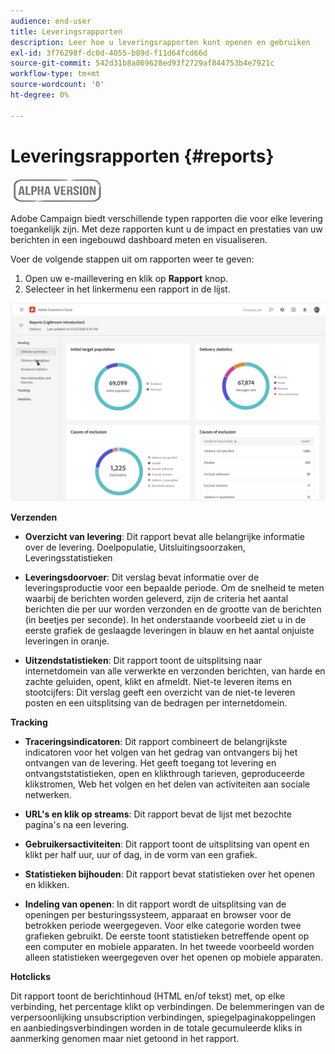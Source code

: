 ```yaml
---
audience: end-user
title: Leveringsrapporten
description: Leer hoe u leveringsrapporten kunt openen en gebruiken
exl-id: 3f76298f-dc0d-4055-b89d-f11d64fcd66d
source-git-commit: 542d31b8a869628ed93f2729af844753b4e7921c
workflow-type: tm+mt
source-wordcount: '0'
ht-degree: 0%

---
```


# Leveringsrapporten {#reports}

![](../assets/do-not-localize/badge.png)

<!--
detail delivery reports and how to access them

same content as in v7 (excepted for the navigation that is similar to AJO
-->

Adobe Campaign biedt verschillende typen rapporten die voor elke levering toegankelijk zijn. Met deze rapporten kunt u de impact en prestaties van uw berichten in een ingebouwd dashboard meten en visualiseren.

Voer de volgende stappen uit om rapporten weer te geven:

1. Open uw e-maillevering en klik op **Rapport** knop.
1. Selecteer in het linkermenu een rapport in de lijst.

![](assets/reporting.png)

**Verzenden**

* **Overzicht van levering**: Dit rapport bevat alle belangrijke informatie over de levering. Doelpopulatie, Uitsluitingsoorzaken, Leveringsstatistieken

* **Leveringsdoorvoer**: Dit verslag bevat informatie over de leveringsproductie voor een bepaalde periode. Om de snelheid te meten waarbij de berichten worden geleverd, zijn de criteria het aantal berichten die per uur worden verzonden en de grootte van de berichten (in beetjes per seconde). In het onderstaande voorbeeld ziet u in de eerste grafiek de geslaagde leveringen in blauw en het aantal onjuiste leveringen in oranje.

* **Uitzendstatistieken**: Dit rapport toont de uitsplitsing naar internetdomein van alle verwerkte en verzonden berichten, van harde en zachte geluiden, opent, klikt en afmeldt.
Niet-te leveren items en stootcijfers: Dit verslag geeft een overzicht van de niet-te leveren posten en een uitsplitsing van de bedragen per internetdomein.

**Tracking**

* **Traceringsindicatoren**: Dit rapport combineert de belangrijkste indicatoren voor het volgen van het gedrag van ontvangers bij het ontvangen van de levering. Het geeft toegang tot levering en ontvangststatistieken, open en klikthrough tarieven, geproduceerde klikstromen, Web het volgen en het delen van activiteiten aan sociale netwerken.

* **URL&#39;s en klik op streams**: Dit rapport bevat de lijst met bezochte pagina&#39;s na een levering.

* **Gebruikersactiviteiten**: Dit rapport toont de uitsplitsing van opent en klikt per half uur, uur of dag, in de vorm van een grafiek.

* **Statistieken bijhouden**: Dit rapport bevat statistieken over het openen en klikken.

* **Indeling van openen**: In dit rapport wordt de uitsplitsing van de openingen per besturingssysteem, apparaat en browser voor de betrokken periode weergegeven. Voor elke categorie worden twee grafieken gebruikt. De eerste toont statistieken betreffende opent op een computer en mobiele apparaten. In het tweede voorbeeld worden alleen statistieken weergegeven over het openen op mobiele apparaten.

**Hotclicks**

Dit rapport toont de berichtinhoud (HTML en/of tekst) met, op elke verbinding, het percentage klikt op verbindingen. De belemmeringen van de verpersoonlijking unsubscription verbindingen, spiegelpaginakoppelingen en aanbiedingsverbindingen worden in de totale gecumuleerde kliks in aanmerking genomen maar niet getoond in het rapport.
